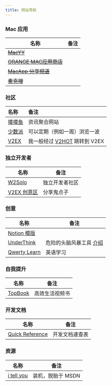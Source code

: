 ```yaml
---
title: 网站导航
---
```


### Mac 应用

| 名称                     | 备注 |
| ---------------------- | -- |
| ~~[MacYY][]~~          |    |
| ~~[ORANGE MAC应用商店][]~~ |    |
| ~~[MacApp 分享频道][]~~    |    |
| ~~[麦克搜][]~~            |    |

### 社区

| 名称       | 备注                       |
| :------- | :----------------------- |
| [摸摸鱼][]  | 资讯聚合网站                   |
| [少数派][]  | 可以定期（例如一周）浏览一波           |
| [V2EX][] | 我一般经过 [V2HOT][] 跳转到 V2EX |

### 独立开发者

| 名称           | 备注      |
| ------------ | ------- |
| [W2Solo][]   | 独立开发者社区 |
| [V2EX 创意区][] | 分享鬼点子   |

### 创意

| 名称               | 备注                        |
| ---------------- | ------------------------- |
| [Notion 模版][]    |                           |
| [UnderThink][]   | 危险的头脑风暴工具 [介绍][危险的头脑风暴工具] |
| [Qwerty Learn][] | 英语学习                      |

### 自我提升

| 名称          | 备注      |
| ----------- | ------- |
| [TopBook][] | 高效生活视频书 |

### 开发文档

| 名称                  | 备注      |
| ------------------- | ------- |
| [Quick Reference][] | 开发文档速查表 |

### 资源

| 名称             | 备注          |
| -------------- | ----------- |
| [i tell you][] | 装机，脱胎于 MSDN |

​​<!-- 下面是引用式链接 -->

[摸摸鱼]: https://momoyu.cc

[少数派]: https://sspai.com

[V2EX]: https://www.v2ex.com

[V2HOT]: https://v2hot.pipecraft.net/hot/hottest-3

[MacYY]: http://www.macyy.cn

[ORANGE MAC应用商店]: http://www.onemac.app

[MacApp 分享频道]: https://macapp.org.cn

[麦克搜]: https://www.imacso.com

[危险的头脑风暴工具]: https://www.v2ex.com/t/899011

[Qwerty Learn]: https://qwerty.kaiyi.cool

[UnderThink]: https://underthink.cc

[TopBook]: https://topbook.cc

[Quick Reference]: https://quickref.cn

[i tell you]: https://next.itellyou.cn

[W2Solo]: https://w2solo.com/

[V2EX 创意区]: https://www.v2ex.com/?tab=creative

[Notion 模版]: https://www.notioneverything.com/categories/startup?price=Free+template
